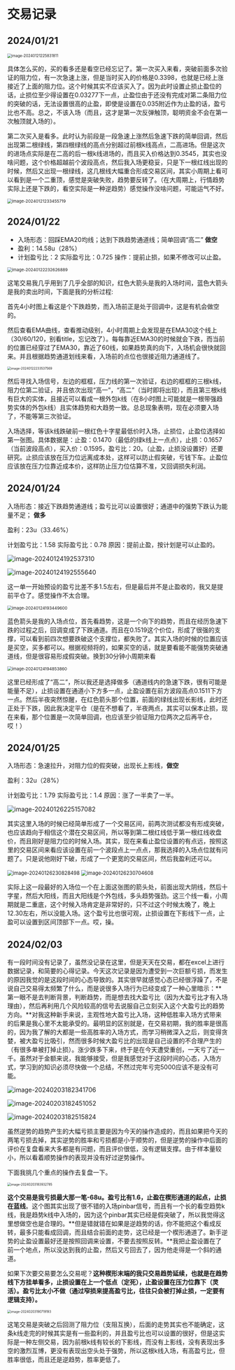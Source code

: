 # 交易记录

## 2024/01/21

<img src="assets/image-20240121225831811.png" alt="image-20240121225831811" style="zoom: 60%;" />

具体怎么买的，买的看多还是看空已经忘记了。第一次买入来看，突破前面多次验证的阻力位，有一次急速上涨，但是当时买入的价格是0.3398，也就是已经上涨接近了上面的阻力位。这个时候其实不应该买入了。因为此时设置止损止盈位的话，止损位至少得设置在0.03277下一点，止盈位由于还没有完成对第二条阻力位的突破的话，无法设置很高的止盈，即使是设置在0.035附近作为止盈的话，盈亏比也不高。总之，不该入场（而且，这才是第一次反弹触顶，聪明资金不会在第一次触顶就入场的）。

第二次买入是看多。此时认为前段是一段急速上涨然后急速下跌的简单回调，然后出现第二根绿线，第四根绿线的高点分别超过前根k线高点，二高进场。但是这次的进场点实际是在二高的后一根k线进场的，而且买入价格达到0.3545，其实也没啥问题，这个价格超越前个波段高点，然后我入场更稳妥，只是下一根红线出现的时候，然后又出现一根绿线，这几根线大幅重合形成交易区间，其实小周期上看可以看到是一个二重顶，感觉是突破失败，趋势要反转了。（在大周期上，行情趋势实际上还是下跌的，看空实际是一种逆趋势）感觉操作没啥问题，可能运气不好。

<img src="assets/image-20240121233455719.png" alt="image-20240121233455719" style="zoom: 67%;" />

## 2024/01/22

- 入场形态：回踩EMA20均线；达到下跌趋势通道线；简单回调“高二” **做空**
- 盈利：14.58u（28%）
- 计划盈亏比：2   实际盈亏比：0.725 操作：提前止损，如果不修改可以止盈。

<img src="assets/image-20240122232626889.png" alt="image-20240122232626889" style="zoom: 67%;" />

这笔交易我几乎用到了几乎全部的知识，红色大箭头是我的入场时间，蓝色大箭头是我的卖出时间，下面是我的分析过程:

首先4小时图上看这是个下跌趋势，而入场前正是处于回调中，这是有机会做空的。

然后查看EMA曲线，查看推动级别，4小时周期上会发现是在EMA30这个线上（30/60/120，别看title，忘记改了）。每每靠近EMA30的时候就会下跌，而当前的位置已经穿过了EMA30，靠近了60线，如果趋势真的向下，入场机会很快就回来。并且根据趋势通道划线来看，入场前的点位也很接近阻力通道线了。

<img src="assets/image-20240122233537569.png" alt="image-20240122233537569" style="zoom: 50%;" />

然后寻找入场信号，左边的框框，压力线的第一次验证，右边的框框的三根k线，阻力位第二验证，并且依次出现“高一”，“高二”（当时即将出现），而且第三根k线有巨大的实体，且接近可以看成一根外包k线（在8小时图上可能就是一根带强趋势实体的外包k线）且实体趋势和大趋势一致。总总现象表明，现在必须要入场了，不能等第三次验证。

入场选择，等该k线跌破前一根红色十字星最低价时入场，止损位，止盈位选择如第一张图。具体数据是：止盈：0.1470（最低的绿k线上一点点），止损：0.1657（当前波段高点），买入价：0.1595，盈亏比：20。（止盈，止损没设置好）还要研究。止损应该放在压力位远离成本处，这样可以防止假突破，亏钱下车。止盈位应该放在压力位靠近成本价，这样防止压力位估算不准，又回调损失利润。

## 2024/01/24

入场形态：接近下跌趋势通道线；盈亏比可以设置很好；通道中的强势下跌认为能量不足； **做多**

盈利：23u（33.46%）

计划盈亏比：1.58  实际盈亏比：0.78 原因：提前止盈，按计划是可以止盈的。

![image-20240124192537310](assets/image-20240124192537310.png)

![image-20240124192555640](assets/image-20240124192555640.png)

这一单一开始预设的盈亏比差不多1.5左右，但是最后并不是止盈收的，我又是提前平仓了。感觉操作不太合理。

<img src="assets/image-20240124193449600.png" alt="image-20240124193449600" style="zoom: 67%;" />

蓝色箭头是我的入场点位，首先看趋势，这是一个向下的趋势，而且在经历急速下跌的过程之后，回调变成了下跌通道。而且在0.1519这个价位，形成了很强的支撑，可以看到前四次想要跌破这个支撑位，都失败了。其实入场的时候的位置应该是买空，买多都可以。根据视频将的，如果买空的话，就是要看能不能强势突破通道线，但是很容易形成假突破。换到30分钟小周期来看

<img src="assets/image-20240124194853860.png" alt="image-20240124194853860" style="zoom:67%;" />

这里已经形成了“高二”，所以我还是选择做多（通道线内的急速下跌，很有可能是能量不足），止损设置在通道小下方多一点，止盈设置在前方波段高点0.1511下方一点。然后半夜突然惊醒，在红色箭头那个位置，前面的绿线出现长影线，此时还正处于下跌，因此我决定平仓（是在不想看了，半夜两点，其实可以保本止损，现在来看，那个位置是一次简单回调，也应该至少验证阻力位两次之后再平仓，哎！）

## 2024/01/25

入场形态：急速拉升，对阻力位的假突破，出现长上影线，**做空**

盈利：32u（28%）

计划盈亏比：1.79  实际盈亏比：1.4 原因：涨了一半卖了一半。

![image-20240126225157082](assets/image-20240126225157082.png)

其实这里入场的时候已经简单形成了一个交易区间，前两次测试都没有形成突破，也应该趋向于相信这个潜在交易区间，所以等到第二根红线低于第一根红线收盘价，而且刚好是阻力位的时候入场。其实，现在来看止盈位设置的有点远，按照这里的交易区间来看应该设置在前一个波段点上一点点，那我选择的入场点位就有问题了。只是说他刚好下破，形成了一个更宽的交易区间，然后我盈利还可以。

<img src="assets/image-20240126230828498.png" alt="image-20240126230828498" style="zoom:80%;" />

<img src="assets/image-20240126230704608.png" alt="image-20240126230704608" style="zoom:80%;" />

实际上这一段最好的入场位一个在上面这张图的箭头处，前面出现大阴线，然后十字星，然后大阳线，而且大阳线是个外包线，多头趋势强劲。这三个线一看，小周期就是二重底，这个时候入场肯定是非常好的，只不过这个时候太晚了，晚上12.30左右，所以没能入场。这个盈亏比也很可观，止损设置在下影线下一点，止盈可以设置到区间顶部下一点。哎，操。

## 2024/02/03

有一段时间没有记录了，虽然没记录在这里，但是天天在交易，都在excel上进行数据记录，和简要的心得记录。今天这次记录是因为遭受到一次巨额亏损，而发生的原因我觉的是这段时间的心态导致的。其实很早就感觉心态已经很浮躁了，不是说自己交易得太频繁了什么，而是说很多入场行为已经变成了一种心里暗示：**第一眼不是去判断背景，判断趋势，而是想去找大盈亏比（因为大盈亏比才有入场理由），然后再利用几个风险较高的信号去说服自己立刻买入这个大盈亏比的趋势方向。**对我这种新手来说，主观性地大盈亏比入场，这种低胜率入场方式带来的后果是我心里不太能承受的。最明显的区别就是，在交易初期，我的胜率是很高的，因为我了解的大都是一些高胜率的入场方式，而学习稍微深入之后，则变得贪婪，被大盈亏比吸引，然而很多时候大盈亏比的出现是自己设置的不合理产生的（有很多单被打掉止损）。涨少跌多下来，终于是在今天遭受重创，一天亏了近一千。虽然对于金额来说，我能够接受，但是我感觉对于这段时间的心态，入场方式，学习到的知识必须尽快做一个总结，不然过完年亏完5000应该不是没有可能。

![image-20240203182341706](assets/image-20240203182341706.png)

![image-20240203182451052](assets/image-20240203182451052.png)

![image-20240203182515824](assets/image-20240203182515824.png)

虽然逆势的趋势产生的大幅亏损主要是因为今天的操作造成的，而且如果把今天的两笔亏损去掉，其实逆势的胜率和亏损都是小于顺势的，但是逆势的操作中后面的评价在复盘看来大多都是有问题，而且评价很低，没有逻辑支撑。由于样本量较小，所以看着顺势操作的表现并没有好过逆势操作。

下面我挑几个重点的操作去复盘一下。

<img src="assets/image-20240203183932785.png" alt="image-20240203183932785" style="zoom:50%;" />

**这个交易是我亏损最大那一笔-68u。盈亏比有1.6，止盈在楔形通道的起点，止损在蓝线**。这个图其实出现了很不错的入场pinbar信号，而且有一个长的看空趋势k线，我是趋势k线中入场的，因为这个pinbar其实已经是假突破了，所以我觉得这里想做空也是合理的。**但是错就错在如果是逆趋势的话，你不能把这个看成反转，最多只能看成回调，而且结合前面的走势，这已经是一个楔形通道了。新手逆势的止盈设置最好还是按照回调来设置，不要去按照反转。**我把止盈设置在了前一个地点，所以没达到我的止盈，然后又亏回去了，因为他走得是一个斜的通道。

如果下次要交易要怎么交易呢？**这种楔形末端的我只交易趋势延续，也就是在趋势线下方挂单看多，止损设置在上一个低点（定死），止盈设置在压力位靠下（灵活）。盈亏比太小不做（通过窄损来提高盈亏比，往往只会被打掉止损，一定要有逻辑支持）。**

<img src="assets/image-20240203190719193.png" alt="image-20240203190719193" style="zoom:50%;" />

这笔交易是突破之后回测了阻力位（支阻互换），后面的走势其实也不能确定，这条k线走完的时候其实是有一些盈利的，并且盈亏比也可以设置的很好，但是这实际是一种左侧交易，因为前根k线有较长的下影线，而没有上影线，没有表现出多空的激烈互博，更没有表现出空头处于强势，所以这根k线入场，有高盈亏比，但胜率很低，而且还是逆趋势，胜率更低了。